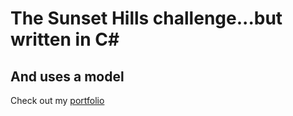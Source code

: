 # The Sunset Hills challenge...but written in C#

## And uses a model

Check out my [portfolio](https://www.ejdevspot.com/)
